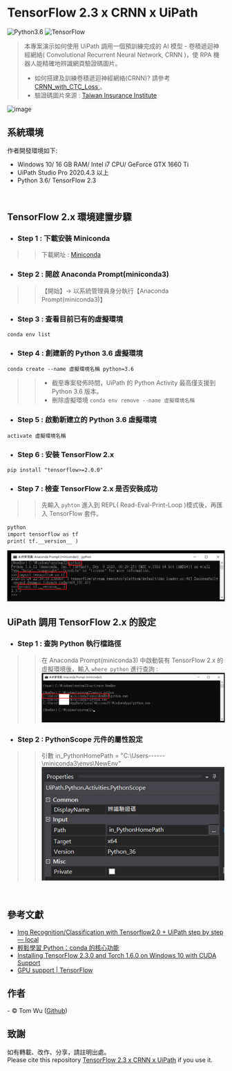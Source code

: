 # TensorFlow 2.3 x CRNN x UiPath   
![Python3.6](https://img.shields.io/badge/Python-3.6-blue.svg) ![TensorFlow](https://img.shields.io/badge/TensorFlow-2.3-yellow.svg)

> 本專案演示如何使用 UiPath 調用一個預訓練完成的 AI 模型 - 卷積遞迴神經網絡( Convolutional Recurrent Neural Network, CRNN )，使 RPA 機器人能精確地辨識網頁驗證碼圖片。   
> - 如何搭建及訓練卷積遞迴神經網絡(CRNN)? 請參考[ CRNN_with_CTC_Loss ](https://github.com/YenLinWu/CRNN_with_CTC_Loss)。   
> - 驗證碼圖片來源 : [Taiwan Insurance Institute](http://insdb.tii.org.tw/pivot/ "財團法人保險事業發展中心 保險統計資料庫加值服務" )
<p align="center"> 
  
![image](./README_gif/Demo.gif)
  

## 系統環境
作者開發環境如下:

- Windows 10/ 16 GB RAM/ Intel i7 CPU/ GeForce GTX 1660 Ti   
- UiPath Studio Pro 2020.4.3 以上
- Python 3.6/ TensorFlow 2.3
<br/>  
   
## TensorFlow 2.x 環境建置步驟     
- ### Step 1 : 下載安裝 Miniconda  
>> 下載網址 : [Miniconda](https://docs.conda.io/en/latest/miniconda.html)

- ### Step 2 : 開啟 Anaconda Prompt(miniconda3)   
>> 【開始】&rarr; 以系統管理員身分執行【Anaconda Prompt(miniconda3)】

- ### Step 3 : 查看目前已有的虛擬環境     
```console
conda env list
```

- ### Step 4 : 創建新的 Python 3.6 虛擬環境  
```console
conda create --name 虛擬環境名稱 python=3.6
```
>>  - 截至專案發佈時間，UiPath 的 Python Activity 最高僅支援到 Python 3.6 版本。  
>>  - 刪除虛擬環境 ```conda env remove --name 虛擬環境名稱 ```

- ### Step 5 : 啟動新建立的 Python 3.6 虛擬環境  
```console
activate 虛擬環境名稱
```

- ### Step 6 : 安裝 TensorFlow 2.x 
```console
pip install "tensorflow>=2.0.0"
```

- ### Step 7 : 檢查 TensorFlow 2.x 是否安裝成功
>> 先輸入 `pyhton` 進入到 REPL( Read-Eval-Print-Loop )模式後，再匯入 TensorFlow 套件。
```console
python   
import tensorflow as tf 
print( tf.__version__ )
``` 
![image](./README_gif/Verify_TF_Installation.png)
<br/>  


## UiPath 調用 TensorFlow 2.x 的設定        
- ### Step 1 : 查詢 Python 執行檔路徑
>> 在 Anaconda Prompt(miniconda3) 中啟動裝有 TensorFlow 2.x 的虛擬環境後，輸入 `where python` 進行查詢 :    
![image](./README_gif/Python_Home_Path.png)

- ### Step 2 : PythonScope 元件的屬性設定
>> 引數 in_PythonHomePath = "C:\Users\------\miniconda3\envs\NewEnv"  
![image](./README_gif/PythonScope_Properties.png)
<br/>  


## 參考文獻  
- [Img Recognition/Classification with Tensorflow2.0 + UiPath step by step — local](https://medium.com/@reginwon/img-recognition-with-tensorflow-uipath-step-by-step-38accc241662) 
- [輕鬆學習 Python：conda 的核心功能](https://medium.com/datainpoint/python-essentials-conda-quickstart-1f1e9ecd1025)
- [Installing TensorFlow 2.3.0 and Torch 1.6.0 on Windows 10 with CUDA Support](https://medium.com/@mhfateen/installing-tensorflow-2-3-0-and-torch-1-6-0-on-windows-10-with-cuda-support-97ea4ff4f8fa)  
- [GPU support | TensorFlow](https://www.tensorflow.org/install/gpu)


## 作者
<span> - &copy; Tom Wu (<a href="https://github.com/YenLinWu">Github</a>) </span>  


## 致謝  
如有轉載、改作、分享，請註明出處。  
Please cite this repository [TensorFlow 2.3 x CRNN x UiPath](https://github.com/YenLinWu/RPA_UiPath/tree/master/TensorFlow2%20x%20CRNN%20x%20UiPath) if you use it.
